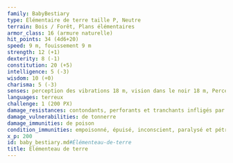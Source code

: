 ```yaml
---
family: BabyBestiary
type: Élémentaire de terre taille P, Neutre
terrain: Bois / Forêt, Plans élémentaires
armor_class: 16 (armure naturelle)
hit_points: 34 (4d6+20)
speed: 9 m, fouissement 9 m
strength: 12 (+1)
dexterity: 8 (-1)
constitution: 20 (+5)
intelligence: 5 (-3)
wisdom: 10 (+0)
charisma: 5 (-3)
senses: perception des vibrations 18 m, vision dans le noir 18 m, Perception passive 10
languages: terreux
challenge: 1 (200 PX)
damage_resistances: contondants, perforants et tranchants infligés par des attaques non magiques
damage_vulnerabilities: de tonnerre
damage_immunities: de poison
condition_immunities: empoisonné, épuisé, inconscient, paralysé et pétrifé
x_p: 200
id: baby_bestiary.md#Élémenteau-de-terre
title: Élémenteau de terre
---
```


